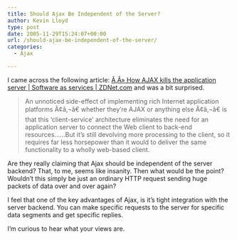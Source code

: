 ```yaml
---
title: Should Ajax Be Independent of the Server?
author: Kevin Lloyd
type: post
date: 2005-11-29T15:24:07+00:00
url: /should-ajax-be-independent-of-the-server/
categories:
  - Ajax

---
```

I came across the following article: [Ã‚Â» How AJAX kills the application server | Software as services | ZDNet.com][1] and was a bit surprised.

> An unnoticed side-effect of implementing rich Internet application platforms Ã¢â‚¬â€ whether they&#8217;re AJAX or anything else Ã¢â‚¬â€ is that this &#8216;client-service&#8217; architecture eliminates the need for an application server to connect the Web client to back-end resources&#8230;&#8230;But it&#8217;s still devolving more processing to the client, so it requires far less horsepower than it would to deliver the same functionality to a wholly web-based client.

Are they really claiming that Ajax should be independent of the server backend? That, to me, seems like insanity. Then what would be the point? Wouldn&#8217;t this simply be just an ordinary HTTP request sending huge packets of data over and over again?

I feel that one of the key advantages of Ajax, is it&#8217;s tight integration with the server backend. You can make specific requests to the server for specific data segments and get specific replies.

I&#8217;m curious to hear what your views are.

 [1]: http://blogs.zdnet.com/SAAS/?p=38